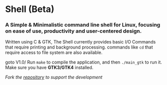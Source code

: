# Shell (Beta)
### A Simple & Minimalistic command line shell for Linux, focusing on ease of use, productivity and user-centered design.
Written using C & GTK, The Shell currently provides basic I/O Commands that require printing and background processing. commands like `cd` that require access to file system are also available. 

goto V1.0/
Run `make` to compile the application, and then `./main_gtk` to run it.  
Make sure you have **GTK3/GTK4** installed.

_Fork the [repository](https://github.com/mrmrashu/shell-gui) to support the development_
